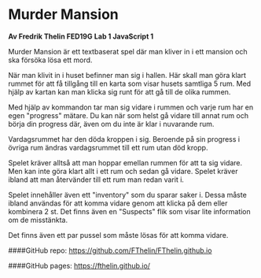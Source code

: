 # Murder Mansion

**Av Fredrik Thelin FED19G**
**Lab 1 JavaScript 1**

Murder Mansion är ett textbaserat spel där man kliver in i ett mansion och ska försöka lösa ett mord.

När man klivit in i huset befinner man sig i hallen. Här skall man göra klart rummet för att få tillgång
till en karta som visar husets samtliga 5 rum. Med hjälp av kartan kan man klicka sig runt för att gå
till de olika rummen.

Med hjälp av kommandon tar man sig vidare i rummen och varje rum har en egen "progress" mätare. Du kan när
som helst gå vidare till annat rum och börja din progress där, även om du inte är klar i nuvarande rum. 

Vardagsrummet har den döda kroppen i sig. Beroende på sin progress i övriga rum ändras vardagsrummet till ett
rum utan död kropp. 

Spelet kräver alltså att man hoppar emellan rummen för att ta sig vidare. Men kan inte göra klart allt i ett rum och 
sedan gå vidare. Spelet kräver ibland att man återvänder till ett rum man redan varit i.

Spelet innehåller även ett "inventory" som du sparar saker i. Dessa måste ibland användas för att komma vidare genom
att klicka på dem eller kombinera 2 st. Det finns även en "Suspects" flik som visar lite information om de misstänkta.

Det finns även ett par pussel som måste lösas för att komma vidare. 


####GitHub repo:
https://github.com/FThelin/FThelin.github.io

####GitHub pages:
https://fthelin.github.io/